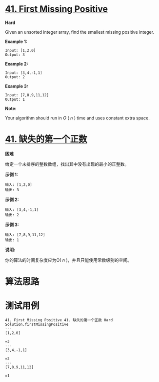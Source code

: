 # [41. First Missing Positive][enTitle]

**Hard**

Given an unsorted integer array, find the smallest missing positive integer.

**Example 1:** 

```
Input: [1,2,0]
Output: 3

```

**Example 2:** 

```
Input: [3,4,-1,1]
Output: 2

```

**Example 3:** 

```
Input: [7,8,9,11,12]
Output: 1

```

**Note:** 

Your algorithm should run in  *O* ( *n* ) time and uses constant extra space.
# [41. 缺失的第一个正数][cnTitle]

**困难**

给定一个未排序的整数数组，找出其中没有出现的最小的正整数。

**示例 1:** 

```
输入: [1,2,0]
输出: 3

```

**示例 2:** 

```
输入: [3,4,-1,1]
输出: 2

```

**示例 3:** 

```
输入: [7,8,9,11,12]
输出: 1

```

**说明:** 

你的算法的时间复杂度应为O( *n* )，并且只能使用常数级别的空间。


# 算法思路

# 测试用例
```
41. First Missing Positive 41. 缺失的第一个正数 Hard
Solution.firstMissingPositive
---
[1,2,0]

=3
---
[3,4,-1,1]

=2
---
[7,8,9,11,12]

=1
```

[enTitle]: https://leetcode.com/problems/first-missing-positive/
[cnTitle]: https://leetcode-cn.com/problems/first-missing-positive/
